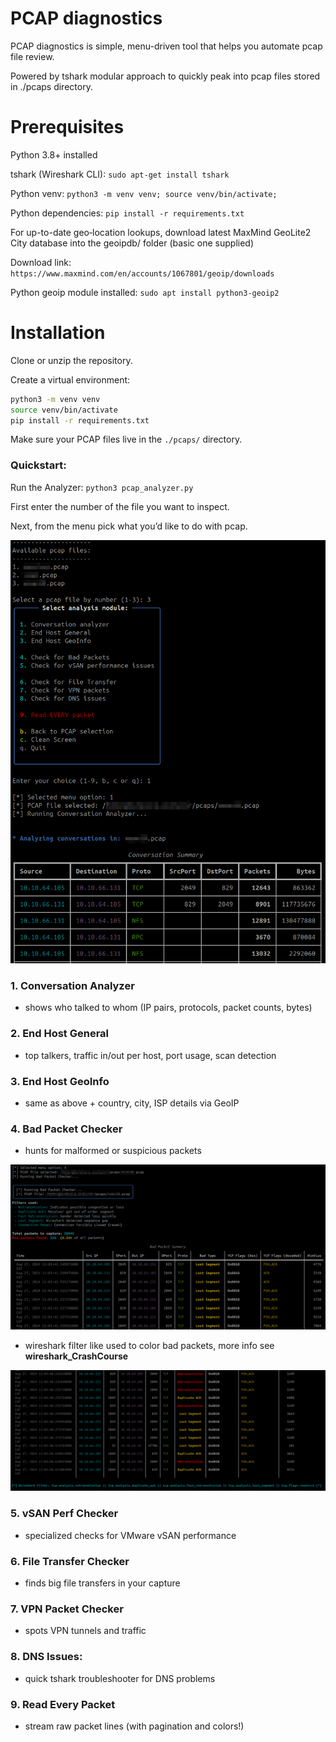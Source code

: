 # PCAP diagnostics 

PCAP diagnostics is simple, menu-driven tool that helps you automate pcap file review. 

Powered by tshark modular approach to quickly peak into pcap files stored in ./pcaps directory. 


 

# Prerequisites

Python 3.8+ installed

tshark (Wireshark CLI): `sudo apt-get install tshark`

Python venv: `python3 -m venv venv; source venv/bin/activate; `

Python dependencies: `pip install -r requirements.txt`

For up-to-date geo‑location lookups, download latest MaxMind GeoLite2 City database into the geoipdb/ folder (basic one supplied)

Download link: `https://www.maxmind.com/en/accounts/1067801/geoip/downloads` 

Python geoip module installed: `sudo apt install python3-geoip2` 


# Installation

Clone or unzip the repository.

Create a virtual environment:

```bash
python3 -m venv venv
source venv/bin/activate
pip install -r requirements.txt
```

Make sure your PCAP files live in the `./pcaps/` directory.

### Quickstart: 

Run the Analyzer: `python3 pcap_analyzer.py`

First enter the number of the file you want to inspect.

Next, from the menu pick what you’d like to do with pcap. 

![mainemnu](./pngs/main_menu.png)




### 1. Conversation Analyzer
- shows who talked to whom (IP pairs, protocols, packet counts, bytes)


### 2. End Host General 
- top talkers, traffic in/out per host, port usage, scan detection



### 3. End Host GeoInfo 
- same as above + country, city, ISP details via GeoIP


### 4. Bad Packet Checker 
- hunts for malformed or suspicious packets


![mainemnu](./pngs/badpackets1.png)

- wireshark filter like used to color bad packets, more info see **wireshark_CrashCourse**

![mainemnu](./pngs/badpackets2.png)



### 5. vSAN Perf Checker 
- specialized checks for VMware vSAN performance



### 6. File Transfer Checker 
- finds big file transfers in your capture



### 7. VPN Packet Checker 
- spots VPN tunnels and traffic



### 8. DNS Issues: 
- quick tshark troubleshooter for DNS problems



### 9. Read Every Packet 
- stream raw packet lines (with pagination and colors!)
 